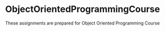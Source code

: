 # ObjectOrientedProgrammingCourse
These assignments are prepared for Object Oriented Programming Course
